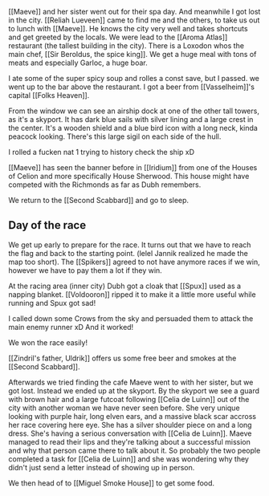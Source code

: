 [[Maeve]] and her sister went out for their spa day. And meanwhile I got lost in the city. [[Reliah Lueveen]] came to find me and the others, to take us out to lunch with [[Maeve]]. He knows the city very well and takes shortcuts and get greeted by the locals.
We were lead to the [[Aroma Atlas]] restaurant (the tallest building in the city).
There is a Loxodon whos the main chef, [[Sir Beroldus, the spice king]].
We get a huge meal with tons of meats and especially Garloc, a huge boar.

I ate some of the super spicy soup and rolles a const save, but I passed.
we went up to the bar above the restaurant.
I got a beer from [[Vasselheim]]'s capital [[Folks Heaven]].

From the window we can see an airship dock at one of the other tall towers, as it's a skyport. It has dark blue sails with silver lining and a large crest in the center. It's a wooden shield and a blue bird icon with a long neck, kinda peacock looking. There's this large sigil on each side of  the hull.

I rolled a fucken nat 1 trying to history check the ship xD

[[Maeve]] has seen the banner before in [[Iridium]] from one of the Houses of Celion and more specifically House Sherwood. This house might have competed with the Richmonds as far as Dubh remembers. 

We return to the [[Second Scabbard]] and go to sleep.

## Day of the race
We get up early to prepare for the race. It turns out that we have to reach the flag and back to the starting point. (lelel Jannik realized he made the map too short).
The [[Spikers]] agreed to not have anymore races if we win, however we have to pay them a lot if they win.

At the racing area (inner city) Dubh got a cloak that [[Spux]] used as a napping blanket. [[Voldooron]] ripped it to make it a little more useful while running and Spux got sad! 

I called down some Crows from the sky and persuaded them to attack the main enemy runner xD And it worked!

We won the race easily!

[[Zindril's father, Uldrik]] offers us some free beer and smokes at the [[Second Scabbard]].

Afterwards we tried finding the cafe Maeve went to with her sister, but we got lost.
Instead we ended up at the skyport. By the skyport we see a guard with brown hair and a large futcoat following [[Celia de Luinn]] out of the city with another woman we have never seen before. She very unique looking with purple hair, long elven ears, and a massive black scar accross her race covering here eye. She has a silver shoulder piece on and a long dress. She's having a serious conversation with [[Celia de Luinn]]. 
Maeve managed to read their lips and they're talking about a successful mission and why that person came there to talk about it. So probably the two people completed a task for [[Celia de Luinn]] and she was wondering why they didn't just send a letter instead of showing up in person.

We then head of to [[Miguel Smoke House]] to get some food.